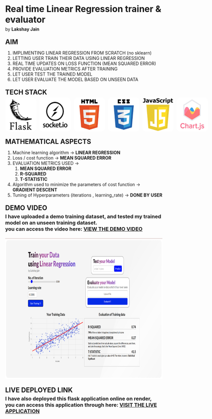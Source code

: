 
<h1 style = "margin: 0; margin-bottom:5px;">Real time Linear Regression trainer & evaluator</h1>
<p style = "margin: 0;margin-bottom:20px;">by <span style = "font-weight:bold">Lakshay Jain<span></p>

<h2 style="margin:0; margin-bottom:5px">AIM</h3>
<ol>
    <li>IMPLIMENTING LINEAR REGRESSION FROM SCRATCH (no sklearn) </li>
    <li>
        LETTING USER TRAIN THEIR DATA USING LINEAR REGRESSION
    </li>
    <li>
        REAL TIME UPDATES ON LOSS FUNCTION (MEAN SQUARED ERROR)
    </li>
    <li>
        PROVIDE EVALUATION METRICS AFTER TRAINING
    </li>
    <li>
        LET USER TEST THE TRAINED MODEL 
    </li>
    <li>
        LET USER EVALUATE THE MODEL BASED ON UNSEEN DATA
    </li>
</ol>

<h2 style="margin:0; margin-bottom:5px; margin-top:20px">TECH STACK</h3>
<div style = "display:flex;
        gap:10px;
        justify-content:flex-start;">
        <img style = "width:100px;
        border-radius:10px;" class = "tech-logo" src = "./static/img/flask.png" />
        <img style = "width:100px;
        border-radius:10px;" class = "tech-logo" src = "./static/img/socketio.jpg" />
        <img style = "width:100px;
        border-radius:10px;" class = "tech-logo" src = "./static/img/html.jpg" />
        <img style = "width:100px;
        border-radius:10px;" class = "tech-logo" src = "./static/img/css.jpg" />
        <img style = "width:100px;
        border-radius:10px;" class = "tech-logo" src = "./static/img/js.jpg" />
        <img style = "width:100px;
        border-radius:10px;" class = "tech-logo" src = "./static/img/chartjs.jpg" />
</div>

<h2 style="margin:0; margin-bottom:5px; margin-top:20px">MATHEMATICAL ASPECTS</h3>
<ol>
    <li>
        Machine learning algorithm → <strong> LINEAR REGRESSION </strong>
    </li>
    <li>
        Loss / cost function → <strong> MEAN SQUARED ERROR </strong>
    </li>
    <li>
        <p style = "margin:0" class="" >EVALUATION METRICS USED → </p>
        <ol style = "margin:0">
        <li><strong>MEAN SQUARED ERROR</strong></li>
        <li><strong>R-SQUARED</strong></li>
        <li><strong>T-STATISTIC</strong></li>
        </ol>
    </li>
    <li>
        Algorithm used to minimize the parameters of cost function → <strong>GRADIENT DESCENT</strong> 
    </li>
    <li>
        Tuning of Hyperparameters (iterations , learning_rate) → <strong>DONE BY USER</strong> 
    </li>
</ol>

<h2 style="margin:0; margin-bottom:5px; margin-top:20px">DEMO VIDEO</h3>
<h3 style = "margin: 0;margin-bottom:20px;font-size">I have uploaded a demo training dataset, and tested my trained model on an unseen training dataset. <br> you can access the video here: <span style = "font-weight:bold"><a href = "./static/vid/demo.mp4">VIEW THE DEMO VIDEO</a></h3>
<img width="840" height="450" src="./static/img/demo-thumbnail.png">

<h2 style="margin:0; margin-bottom:5px; margin-top:20px">LIVE DEPLOYED LINK</h3>
<h3 style = "margin: 0;margin-bottom:20px;font-size">I have also deployed this flask application online on render,<br> you can access this application through here: <span style = "font-weight:bold"><a href = "https://gd-iftk.onrender.com/">VISIT THE LIVE APPLICATION</a></h3>

